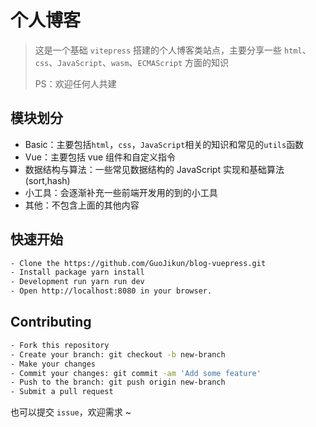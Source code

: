 # 个人博客

> 这是一个基础 `vitepress` 搭建的个人博客类站点，主要分享一些 `html`、`css`、`JavaScript`、`wasm`、`ECMAScript` 方面的知识
>
> PS：欢迎任何人共建

## 模块划分

- Basic：主要包括`html`，`css`，`JavaScript`相关的知识和常见的`utils`函数
- Vue：主要包括 vue 组件和自定义指令
- 数据结构与算法：一些常见数据结构的 JavaScript 实现和基础算法(sort,hash)
- 小工具：会逐渐补充一些前端开发用的到的小工具
- 其他：不包含上面的其他内容

## 快速开始

```bash
- Clone the https://github.com/GuoJikun/blog-vuepress.git
- Install package yarn install
- Development run yarn run dev
- Open http://localhost:8080 in your browser.
```

## Contributing

```bash
- Fork this repository
- Create your branch: git checkout -b new-branch
- Make your changes
- Commit your changes: git commit -am 'Add some feature'
- Push to the branch: git push origin new-branch
- Submit a pull request
```

也可以提交 `issue`，欢迎需求 ~
